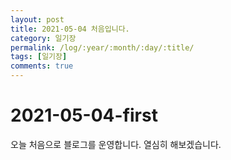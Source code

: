 ```yaml
---
layout: post
title: 2021-05-04 처음입니다.
category: 일기장
permalink: /log/:year/:month/:day/:title/
tags: [일기장]
comments: true
---
```




# 2021-05-04-first

오늘 처음으로 블로그를 운영합니다. 열심히 해보겠습니다.